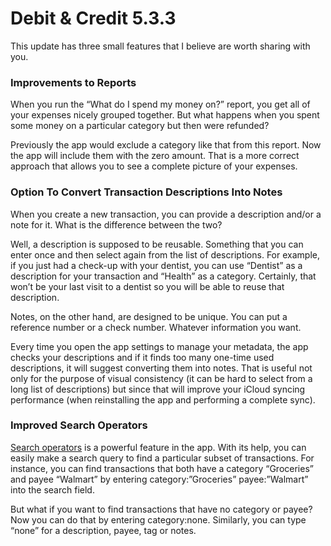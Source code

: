# Debit & Credit 5.3.3
This update has three small features that I believe are worth sharing with you.

### Improvements to Reports

When you run the “What do I spend my money on?” report, you get all of your expenses nicely grouped together. But what happens when you spent some money on a particular category but then were refunded? 

Previously the app would exclude a category like that from this report.  Now the app will include them with the zero amount. That is a more correct approach that allows you to see a complete picture of your expenses.

### Option To Convert Transaction Descriptions Into Notes

When you create a new transaction, you can provide a description and/or a note for it. What is the difference between the two?

Well, a description is supposed to be reusable. Something that you can enter once and then select again from the list of descriptions. For example, if you just had a check-up with your dentist, you can use “Dentist” as a description for your transaction and “Health” as a category. Certainly, that won’t be your last visit to a dentist so you will be able to reuse that description.

Notes, on the other hand, are designed to be unique. You can put a reference number or a check number. Whatever information you want.

Every time you open the app settings to manage your metadata, the app checks your descriptions and if it finds too many one-time used descriptions, it will suggest converting them into notes. That is useful not only for the purpose of visual consistency (it can be hard to select from a long list of descriptions) but since that will improve your iCloud syncing performance (when reinstalling the app and performing a complete sync).

### Improved Search Operators

[Search operators](https://debitandcredit.app/help/) is a powerful feature in the app. With its help, you can easily make a search query to find a particular subset of transactions. For instance, you can find transactions that both have a category “Groceries” and payee “Walmart” by entering category:”Groceries” payee:”Walmart” into the search field.

But what if you want to find transactions that have no category or payee? Now you can do that by entering category:none. Similarly, you can type “none” for a description, payee, tag or notes.